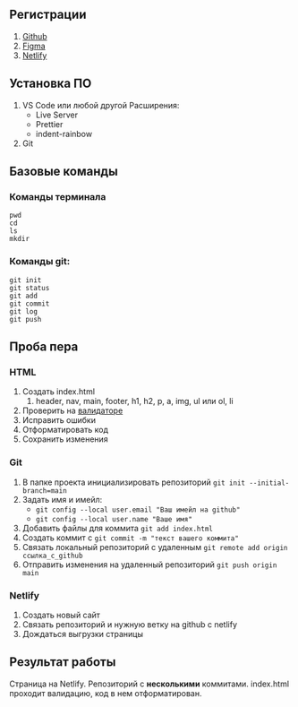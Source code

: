## Регистрации

1. [Github](//github.com)
1. [Figma](//figma.com)
1. [Netlify](//www.netlify.com/)

## Установка ПО

1. VS Code или любой другой
   Расширения:
   - Live Server
   - Prettier
   - indent-rainbow
1. Git

## Базовые команды

### Команды терминала

```
pwd
cd
ls
mkdir
```

### Команды git:

```
git init
git status
git add
git commit
git log
git push
```

## Проба пера

### HTML

1. Создать index.html
   1. header, nav, main, footer, h1, h2, p, a, img, ul или ol, li
1. Проверить на [валидаторе](https://validator.w3.org/)
1. Исправить ошибки
1. Отформатировать код
1. Сохранить изменения

### Git

1. В папке проекта инициализировать репозиторий `git init --initial-branch=main`
1. Задать имя и имейл:
   - `git config --local user.email "Ваш имейл на github"`
   - `git config --local user.name "Ваше имя"`
1. Добавить файлы для коммита `git add index.html`
1. Создать коммит с `git commit -m "текст вашего коммита"`
1. Связать локальный репозиторий с удаленным `git remote add origin ссылка_с_github`
1. Отправить изменения на удаленный репозиторий `git push origin main`

### Netlify

1. Создать новый сайт
1. Связать репозиторий и нужную ветку на github с netlify
1. Дождаться выгрузки страницы

## Результат работы

Страница на Netlify. Репозиторий с **несколькими** коммитами. index.html проходит валидацию, код в нем отформатирован.
